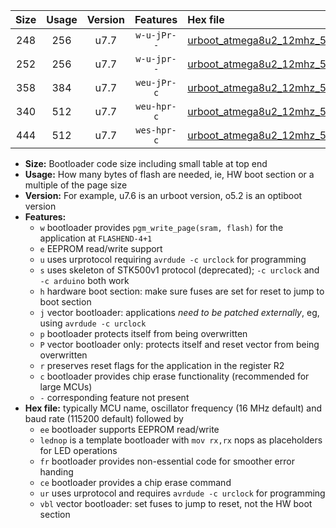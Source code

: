 |Size|Usage|Version|Features|Hex file|
|:-:|:-:|:-:|:-:|:--|
|248|256|u7.7|`w-u-jPr--`|[urboot_atmega8u2_12mhz_57600bps_lednop_ur_vbl.hex](https://raw.githubusercontent.com/stefanrueger/urboot.hex/main/mcus/atmega8u2/fcpu_12mhz/57600_bps/urboot_atmega8u2_12mhz_57600bps_lednop_ur_vbl.hex)|
|252|256|u7.7|`w-u-jpr--`|[urboot_atmega8u2_12mhz_57600bps_lednop_fr_ur_vbl.hex](https://raw.githubusercontent.com/stefanrueger/urboot.hex/main/mcus/atmega8u2/fcpu_12mhz/57600_bps/urboot_atmega8u2_12mhz_57600bps_lednop_fr_ur_vbl.hex)|
|358|384|u7.7|`weu-jPr-c`|[urboot_atmega8u2_12mhz_57600bps_ee_lednop_fr_ce_ur_vbl.hex](https://raw.githubusercontent.com/stefanrueger/urboot.hex/main/mcus/atmega8u2/fcpu_12mhz/57600_bps/urboot_atmega8u2_12mhz_57600bps_ee_lednop_fr_ce_ur_vbl.hex)|
|340|512|u7.7|`weu-hpr-c`|[urboot_atmega8u2_12mhz_57600bps_ee_lednop_fr_ce_ur.hex](https://raw.githubusercontent.com/stefanrueger/urboot.hex/main/mcus/atmega8u2/fcpu_12mhz/57600_bps/urboot_atmega8u2_12mhz_57600bps_ee_lednop_fr_ce_ur.hex)|
|444|512|u7.7|`wes-hpr-c`|[urboot_atmega8u2_12mhz_57600bps_ee_lednop_fr_ce.hex](https://raw.githubusercontent.com/stefanrueger/urboot.hex/main/mcus/atmega8u2/fcpu_12mhz/57600_bps/urboot_atmega8u2_12mhz_57600bps_ee_lednop_fr_ce.hex)|

- **Size:** Bootloader code size including small table at top end
- **Usage:** How many bytes of flash are needed, ie, HW boot section or a multiple of the page size
- **Version:** For example, u7.6 is an urboot version, o5.2 is an optiboot version
- **Features:**
  + `w` bootloader provides `pgm_write_page(sram, flash)` for the application at `FLASHEND-4+1`
  + `e` EEPROM read/write support
  + `u` uses urprotocol requiring `avrdude -c urclock` for programming
  + `s` uses skeleton of STK500v1 protocol (deprecated); `-c urclock` and `-c arduino` both work
  + `h` hardware boot section: make sure fuses are set for reset to jump to boot section
  + `j` vector bootloader: applications *need to be patched externally*, eg, using `avrdude -c urclock`
  + `p` bootloader protects itself from being overwritten
  + `P` vector bootloader only: protects itself and reset vector from being overwritten
  + `r` preserves reset flags for the application in the register R2
  + `c` bootloader provides chip erase functionality (recommended for large MCUs)
  + `-` corresponding feature not present
- **Hex file:** typically MCU name, oscillator frequency (16 MHz default) and baud rate (115200 default) followed by
  + `ee` bootloader supports EEPROM read/write
  + `lednop` is a template bootloader with `mov rx,rx` nops as placeholders for LED operations
  + `fr` bootloader provides non-essential code for smoother error handing
  + `ce` bootloader provides a chip erase command
  + `ur` uses urprotocol and requires `avrdude -c urclock` for programming
  + `vbl` vector bootloader: set fuses to jump to reset, not the HW boot section
